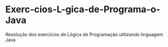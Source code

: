 # Exerc-cios-L-gica-de-Programa-o-Java
Resolução dos exercícios de Lógica de Programação utilizando linguagem Java
